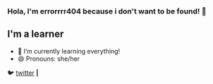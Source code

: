### Hola, I'm errorrrr404 because i don't want to be found! 👋

## I'm a learner
- 🌱 I’m currently learning everything!
- 😄 Pronouns: she/her
<!--- ⚡ Fun fact:--> 
 
🐦 [twitter][twitter] **|** 
<!--📷 [instagram][instagram] **|** -->
<!--👔 [linkedin][linkedin]-->

[twitter]: https://twitter.com/itsTanV
<!--[instagram]: https://instagram.com/
[linkedin]: https://linkedin.com/in/bradgarropy-->


